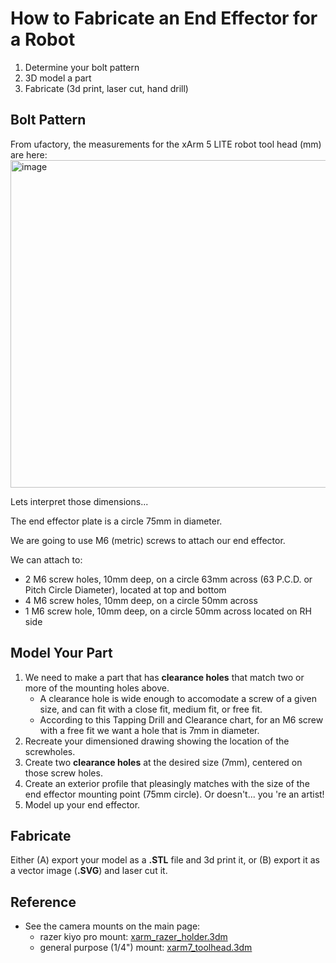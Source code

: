 # How to Fabricate an End Effector for a Robot
1. Determine your bolt pattern
2. 3D model a part
3. Fabricate (3d print, laser cut, hand drill)
   
## Bolt Pattern

From ufactory, the measurements for the xArm 5 LITE robot tool head (mm) are here:<br>
<img width="524" alt="image" src="https://github.com/roberttwomey/creative-machines-code/assets/1598545/433d86c3-ca2b-4b8f-8ffd-997ebab2d948"> 

Lets interpret those dimensions... 

The end effector plate is a circle 75mm in diameter. 

We are going to use M6 (metric) screws to attach our end effector. 

We can attach to:
- 2 M6 screw holes, 10mm deep, on a circle 63mm across (63 P.C.D. or Pitch Circle Diameter), 
located at top and bottom
- 4 M6 screw holes, 10mm deep, on a circle 50mm across
- 1 M6 screw hole, 10mm deep, on a circle 50mm across located on RH side

## Model Your Part
1. We need to make a part that has **clearance holes** that match two or more of the mounting holes above.
   - A clearance hole is wide enough to accomodate a screw of a given size, and can fit with a close fit, medium fit, or free fit.
   - According to this Tapping Drill and Clearance chart, for an M6 screw with a free fit we want a hole that is 7mm in diameter.
2. Recreate your dimensioned drawing showing the location of the screwholes.
3. Create two **clearance holes** at the desired size (7mm), centered on those screw holes.
4. Create an exterior profile that pleasingly matches with the size of the end effector mounting point (75mm circle). Or doesn't... you
're an artist!
5. Model up your end effector. 

## Fabricate
Either (A) export your model as a **.STL** file and 3d print it, or (B) export it as a vector image (**.SVG**) and laser cut it.

## Reference
- See the camera mounts on the main page:
  - razer kiyo pro mount: [xarm_razer_holder.3dm](solids/xarm_razer_holder.3dm)
  - general purpose (1/4") mount: [xarm7_toolhead.3dm](solids/xarm7_toolhead.3dm)
